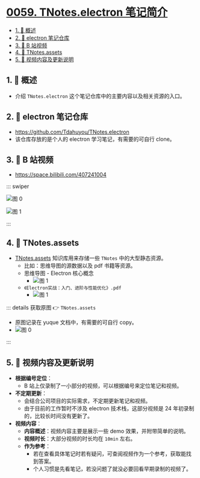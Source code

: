 # [0059. TNotes.electron 笔记简介](https://github.com/Tdahuyou/TNotes.electron/tree/main/notes/0059.%20TNotes.electron%20%E7%AC%94%E8%AE%B0%E7%AE%80%E4%BB%8B)

<!-- region:toc -->

- [1. 📝 概述](#1--概述)
- [2. 🔗 electron 笔记仓库](#2--electron-笔记仓库)
- [3. 🔗 B 站视频](#3--b-站视频)
- [4. 📂 TNotes.assets](#4--tnotesassets)
- [5. 📒 视频内容及更新说明](#5--视频内容及更新说明)

<!-- endregion:toc -->

## 1. 📝 概述

- 介绍 `TNotes.electron` 这个笔记仓库中的主要内容以及相关资源的入口。

## 2. 🔗 electron 笔记仓库

- https://github.com/Tdahuyou/TNotes.electron
- 该仓库存放的是个人的 electron 学习笔记，有需要的可自行 clone。

## 3. 🔗 B 站视频

- https://space.bilibili.com/407241004

::: swiper

![图 0](https://cdn.jsdelivr.net/gh/Tdahuyou/imgs@main/2025-05-02-18-43-07.png)

![图 1](https://cdn.jsdelivr.net/gh/Tdahuyou/imgs@main/2025-05-02-18-43-26.png)

:::

## 4. 📂 TNotes.assets

- [TNotes.assets](https://www.yuque.com/tdahuyou/tnotes.assets) 知识库用来存储一些 `TNotes` 中的大型静态资源。
  - 比如：思维导图的源数据以及 pdf 书籍等资源。
  - 思维导图 - Electron 核心概念
    - ![图 1](https://cdn.jsdelivr.net/gh/Tdahuyou/imgs@main/2025-05-03-07-49-29.png)
  - `《Electron实战：入门、进阶与性能优化》.pdf`
    - ![图 1](https://cdn.jsdelivr.net/gh/Tdahuyou/imgs@main/2025-05-02-19-35-53.png)

::: details 获取原图 👉 `TNotes.assets`

- 原图记录在 yuque 文档中，有需要的可自行 copy。
- ![图 0](https://cdn.jsdelivr.net/gh/Tdahuyou/imgs@main/2025-05-03-07-47-35.png)

:::

## 5. 📒 视频内容及更新说明

- **根据编号定位**：
  - B 站上仅录制了一小部分的视频，可以根据编号来定位笔记和视频。
- **不定期更新**：
  - 会结合公司项目的实际需求，不定期更新笔记和视频。
  - 由于目前的工作暂时不涉及 electron 技术栈，这部分视频是 24 年初录制的，比较长时间没有更新了。
- **视频内容**：
  - **内容概述**：视频内容主要是展示一些 demo 效果，并附带简单的说明。
  - **视频时长**：大部分视频的时长均在 `10min` 左右。
  - **作为参考**：
    - 若在查看具体笔记时若有疑问，可查阅视频作为一个参考，获取能找到答案。
    - 个人习惯是先看笔记，若没问题了就没必要回看早期录制的视频了。
